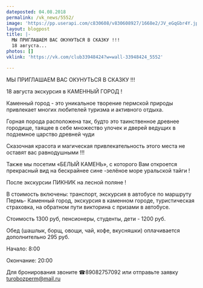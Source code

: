 ```yaml
---
dateposted: 04.08.2018
permalink: /vk_news/5552/
image: 'https://pp.userapi.com/c830608/v830608927/1668e2/JV_eGqGbr4Y.jpg'
layout: blogpost
title: |-
  МЫ ПРИГЛАШАЕМ ВАС ОКУНУТЬСЯ В СКАЗКУ !!!
  18 августа...
photos: []
vklink: 'https://vk.com/club33948424?w=wall-33948424_5552'

---
```

МЫ ПРИГЛАШАЕМ ВАС ОКУНУТЬСЯ В СКАЗКУ !!!
 
18 августа экскурсия в КАМЕННЫЙ ГОРОД !
 

 
 Каменный город - это уникальное творение пермской природы привлекает многих любителей туризма и активного отдыха.
 
 Горная порода расположена так, будто это таинственное древнее городище, таящее в себе множество улочек и дверей ведущих в подземное царство древней чуди 
 
Сказочная красота и магическая привлекательность этого места не оставят вас равнодушными !!!
 
Также мы посетим «БЕЛЫЙ КАМЕНЬ», с которого Вам откроется прекрасный вид на бескрайнее сине -зелёное море уральской тайги !  
 

 
После экскурсии ПИКНИК на лесной поляне !
 

 
В стоимость включены: транспорт, экскурсия в автобусе по маршруту Пермь- Каменный город, экскурсия в каменном городе, туристическая страховка, на обратном пути викторина с призами в автобусе.
 
 
 

 
Стоимость 1300 руб, пенсионеры, студенты, дети - 1200 руб. 
 
Обед (шашлык, борщ, овощи, чай, кофе, вкусняшки) оплачивается дополнительно 295 руб. 
 
Начало: 8:00
 
Окончание: 20:00
 

 
Для бронирования звоните ☎89082757092 или отправьте заявку turobozperm@mail.ru
